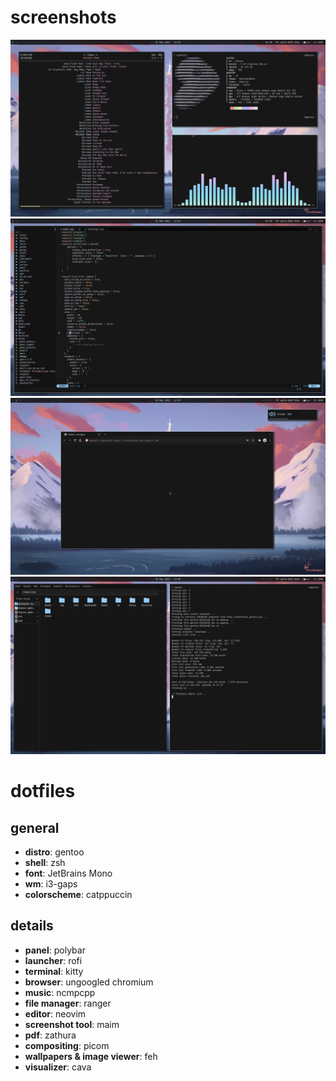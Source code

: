 # screenshots
![Скриншот 1](https://github.com/nagatoxxx/dots/blob/main/pictures/screenshots/1.png)
![Скриншот 2](https://github.com/nagatoxxx/dots/blob/main/pictures/screenshots/2.png)
![Скриншот 3](https://github.com/nagatoxxx/dots/blob/main/pictures/screenshots/3.png)
![Скриншот 4](https://github.com/nagatoxxx/dots/blob/main/pictures/screenshots/4.png)

# dotfiles

## general
- **distro**: gentoo
- **shell**: zsh
- **font**: JetBrains Mono
- **wm**: i3-gaps
- **colorscheme**: catppuccin

## details
- **panel**: polybar
- **launcher**: rofi
- **terminal**: kitty
- **browser**: ungoogled chromium
- **music**: ncmpcpp
- **file manager**: ranger
- **editor**: neovim
- **screenshot tool**: maim
- **pdf**: zathura
- **compositing**: picom
- **wallpapers & image viewer**: feh
- **visualizer**: cava
